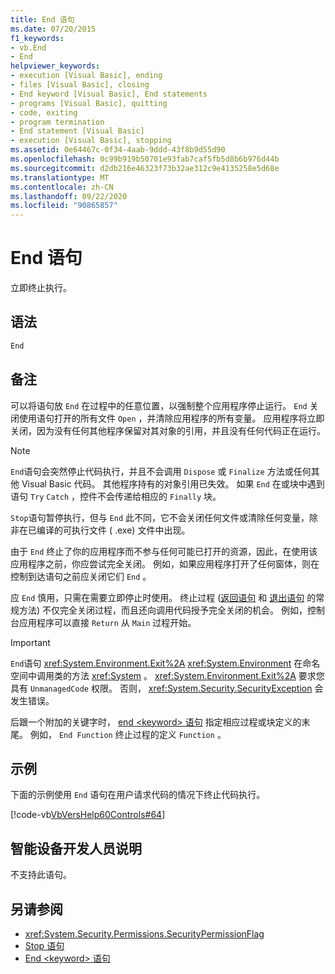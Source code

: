 ```yaml
---
title: End 语句
ms.date: 07/20/2015
f1_keywords:
- vb.End
- End
helpviewer_keywords:
- execution [Visual Basic], ending
- files [Visual Basic], closing
- End keyword [Visual Basic], End statements
- programs [Visual Basic], quitting
- code, exiting
- program termination
- End statement [Visual Basic]
- execution [Visual Basic], stopping
ms.assetid: 0e64467c-0f34-4aab-9ddd-43f8b9d55d90
ms.openlocfilehash: 0c99b919b50701e93fab7caf5fb5d8b6b976d44b
ms.sourcegitcommit: d2db216e46323f73b32ae312c9e4135258e5d68e
ms.translationtype: MT
ms.contentlocale: zh-CN
ms.lasthandoff: 09/22/2020
ms.locfileid: "90865857"
---
```

# <a name="end-statement"></a>End 语句

立即终止执行。  
  
## <a name="syntax"></a>语法  
  
```vb  
End  
```  
  
## <a name="remarks"></a>备注  

 可以将语句放 `End` 在过程中的任意位置，以强制整个应用程序停止运行。 `End` 关闭使用语句打开的所有文件 `Open` ，并清除应用程序的所有变量。 应用程序将立即关闭，因为没有任何其他程序保留对其对象的引用，并且没有任何代码正在运行。  
  
> [!NOTE]
> `End`语句会突然停止代码执行，并且不会调用 `Dispose` 或 `Finalize` 方法或任何其他 Visual Basic 代码。 其他程序持有的对象引用已失效。 如果 `End` 在或块中遇到语句 `Try` `Catch` ，控件不会传递给相应的 `Finally` 块。  
  
 `Stop`语句暂停执行，但与 `End` 此不同，它不会关闭任何文件或清除任何变量，除非在已编译的可执行文件 ( .exe) 文件中出现。  
  
 由于 `End` 终止了你的应用程序而不参与任何可能已打开的资源，因此，在使用该应用程序之前，你应尝试完全关闭。 例如，如果应用程序打开了任何窗体，则在控制到达语句之前应关闭它们 `End` 。  
  
 应 `End` 慎用，只需在需要立即停止时使用。 终止过程 ([返回语句](return-statement.md) 和 [退出语句](exit-statement.md) 的常规方法) 不仅完全关闭过程，而且还向调用代码授予完全关闭的机会。 例如，控制台应用程序可以直接 `Return` 从 `Main` 过程开始。  
  
> [!IMPORTANT]
> `End`语句 <xref:System.Environment.Exit%2A> <xref:System.Environment> 在命名空间中调用类的方法 <xref:System> 。 <xref:System.Environment.Exit%2A> 要求您具有 `UnmanagedCode` 权限。 否则， <xref:System.Security.SecurityException> 会发生错误。  
  
 后跟一个附加的关键字时， [end \<keyword> 语句](end-keyword-statement.md) 指定相应过程或块定义的末尾。 例如， `End Function` 终止过程的定义 `Function` 。  
  
## <a name="example"></a>示例  

 下面的示例使用 `End` 语句在用户请求代码的情况下终止代码执行。  
  
 [!code-vb[VbVersHelp60Controls#64](~/samples/snippets/visualbasic/VS_Snippets_VBCSharp/VbVersHelp60Controls/VB/Form1.vb#64)]  
  
## <a name="smart-device-developer-notes"></a>智能设备开发人员说明  

 不支持此语句。  
  
## <a name="see-also"></a>另请参阅

- <xref:System.Security.Permissions.SecurityPermissionFlag>
- [Stop 语句](stop-statement.md)
- [End \<keyword> 语句](end-keyword-statement.md)
